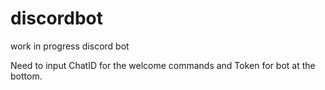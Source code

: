 # discordbot
work in progress discord bot

Need to input ChatID for the welcome commands and Token for bot at the bottom.
